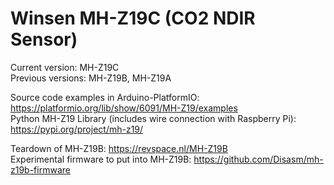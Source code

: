 Winsen MH-Z19C (CO2 NDIR Sensor)
================================

Current version: MH-Z19C  
Previous versions: MH-Z19B, MH-Z19A

Source code examples in Arduino-PlatformIO: https://platformio.org/lib/show/6091/MH-Z19/examples  
Python MH-Z19 Library (includes wire connection with Raspberry Pi): https://pypi.org/project/mh-z19/

Teardown of MH-Z19B: https://revspace.nl/MH-Z19B  
Experimental firmware to put into MH-Z19B: https://github.com/Disasm/mh-z19b-firmware  
